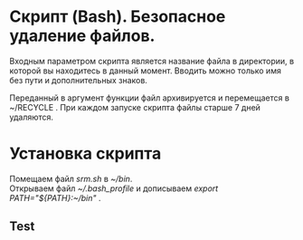 # Скрипт (Bash). Безопасное удаление файлов. #

Входным параметром скрипта является название файла в директории, в которой вы находитесь в данный момент. Вводить можно только имя без пути и дополнительных знаков.

Переданный в аргумент функции файл архивируется и перемещается в ~/RECYCLE . При каждом запуске скрипта файлы старше 7 дней удаляются.

# Установка скрипта

Помещаем файл *srm.sh* в *~/bin*.  
Открываем файл *~/.bash_profile* и дописываем *export PATH="${PATH}:~/bin"* .

## Test
